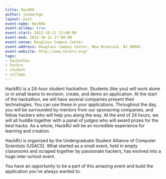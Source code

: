 ```yaml
---
title: HackRU
author: jonmarkgo
layout: post
event-name: HackRU
event-allday: true
event-start: 2013-10-12 13:00:00
event-end: 2013-10-13 17:00:00
event-venue: Douglass Campus Center
event-address: Douglass Campus Center, New Brunsick, NJ 08901
event-website: http://www.hackru.org/
tags:
- hackathon
- hackru
- student
- college
---
```


HackRU is a 24-hour student hackathon. Students (like you) will work alone or in small teams to envision, create, and demo an application. At the start of the hackathon, we will have several companies present their technologies. You can use these in your applications. Throughout the day, you will be surrounded by mentors from our sponsoring companies, and fellow hackers who will help you along the way. At the end of 24 hours, we will all huddle together with a panel of judges who will award prizes for the best hacks. As a whole, HackRU will be an incredible experience for learning and creation.

HackRU is organized by the Undergraduate Student Alliance of Computer Scientists (USACS). What started as a small event, held in empty classrooms and scraped together by passionate hackers, has evolved into a huge inter-school event.

You have an opportunity to be a part of this amazing event and build the application you've always wanted to.